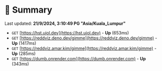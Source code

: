 # 📖 Summary
Last updated: **21/9/2024, 3:10:49 PG "Asia/Kuala_Lumpur"**

- `GET` [https://hst.ujol.dev](https://hst.ujol.dev) - **Up** (653ms)
- `GET` [https://reddviz.deno.dev/gimme](https://reddviz.deno.dev/gimme) - **Up** (1417ms)
- `GET` [https://reddviz.amar.kim/gimme](https://reddviz.amar.kim/gimme) - **Up** (285ms)
- `GET` [https://dumb.onrender.com](https://dumb.onrender.com) - **Up** (343ms)
